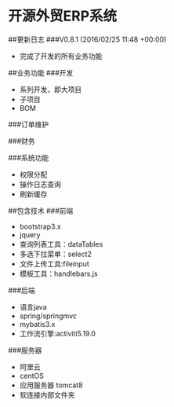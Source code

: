 # 开源外贸ERP系统
##更新日志
###V0.8.1 (2016/02/25 11:48 +00:00)
* 完成了开发的所有业务功能


##业务功能
###开发
* 系列开发，即大项目
* 子项目
* BOM

###订单维护

###财务

###系统功能
* 权限分配
* 操作日志查询
* 刷新缓存

##包含技术
###前端
* bootstrap3.x
* jquery
* 查询列表工具：dataTables
* 多选下拉菜单：select2
* 文件上传工具:fileinput
* 模板工具：handlebars.js

###后端
* 语言java
* spring/springmvc
* mybatis3.x
* 工作流引擎:activiti5.19.0


###服务器
* 阿里云
* centOS
* 应用服务器 tomcat8
* 软连接内部文件夹




